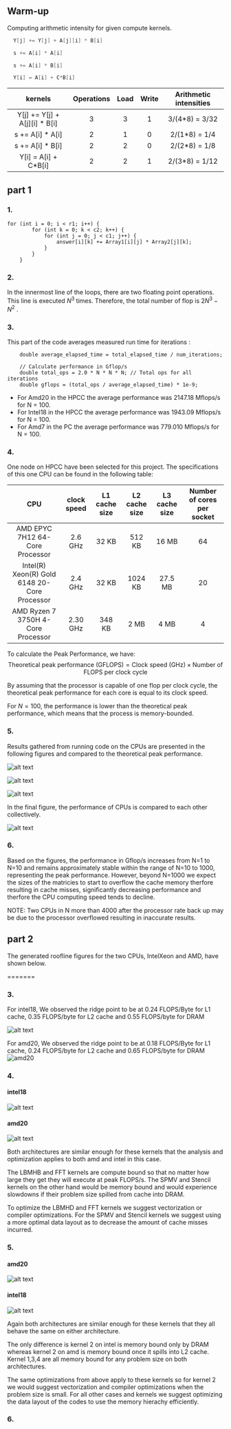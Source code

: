 ## Warm-up

Computing arithmetic intensity for given compute kernels. 

```C
  Y[j] += Y[j] + A[j][i] * B[i]
```

```C
  s += A[i] * A[i]
```

```C
  s += A[i] * B[i]
```

```C
  Y[i] = A[i] + C*B[i]
```

|kernels| Operations | Load | Write | Arithmetic intensities |
|:-:|:----------:|:----:|:-----:|:----------------------:|
| Y[j] += Y[j] + A[j][i] * B[i] |      3     |   3  |   1   |     3/(4*8) = 3/32     |
| s += A[i] * A[i] |      2     |   1  |   0   |      2/(1*8) = 1/4     |
| s += A[i] * B[i] |      2     |   2  |   0   |      2/(2*8) = 1/8     |
| Y[i] = A[i] + C*B[i] |      2     |   2  |   1   |     2/(3*8) = 1/12     |


## part 1
### 1. 

```
for (int i = 0; i < r1; i++) {
        for (int k = 0; k < c2; k++) {
            for (int j = 0; j < c1; j++) {
                answer[i][k] += Array1[i][j] * Array2[j][k];
            }
        }
    }
```

### 2. 
In the innermost line of the loops, there are two floating point operations. This line is executed $N^3$
 times. Therefore, the total number of flop is $2N^3-N^2$
.

### 3.
This part of the code averages measured run time for iterations :

```
    double average_elapsed_time = total_elapsed_time / num_iterations;

    // Calculate performance in Gflop/s
    double total_ops = 2.0 * N * N * N; // Total ops for all iterations
    double gflops = (total_ops / average_elapsed_time) * 1e-9;
```

- For Amd20 in the HPCC the average performance was 2147.18 Mflops/s for N = 100. 
- For Intel18 in the HPCC the average performance was 1943.09 Mflops/s for N = 100. 
- For Amd7 in the PC the average performance was 779.010 Mflops/s for N = 100. 



### 4. 

One node on HPCC have been selected for this project. The specifications of this one CPU can be found in the following table:

| CPU                             | clock speed | L1 cache size | L2 cache size | L3 cache size | Number of cores per socket |
|:-------------------------------:|:-----------:|:-------------:|:-------------:|:-------------:|:--------------------------:|
| AMD EPYC 7H12 64-Core Processor    | $2.6$ GHz   | $32$ KB       | $512$ KB      | $16$ MB       | 64                         |
| Intel(R) Xeon(R) Gold 6148 20-Core Processor    | $2.4$ GHz  | $32$ KB       | $1024$ KB      | $27.5$ MB       | 20     |
| AMD Ryzen 7 3750H 4-Core Processor | $2.30$ GHz  | $348$ KB       | $2$ MB      | $4$ MB       | 4                         |

To calculate the Peak Performance, we have:
$$\text{Theoretical peak performance (GFLOPS)} = \text{Clock speed (GHz)} \times \text{Number of FLOPS per clock cycle}$$

By assuming that the processor is capable of one flop per clock cycle, the theoretical peak performance for each core is equal to its clock speed.

For $N=100$, the performance is lower than the theoretical peak performance, which means that the process is memory-bounded.


### 5. 
Results gathered from running code on the CPUs are presented in the following figures and compared to the theoretical peak performance.

![alt text](./Visualization/amd20.png)

![alt text](./Visualization/intel18.png)

![alt text](./Visualization/amd7.png)

In the final figure, the performance of CPUs is compared to each other collectively.

![alt text](./Visualization/compare.png)

### 6. 
Based on the figures, the performance in Gflop/s increases from N=1 to N=10 and remains approximately stable within the range of N=10 to 1000, representing the peak performance. However, beyond N=1000 we expect the sizes of the matricies to start to overflow the cache memory therfore resulting in cache misses, significantly decreasing performance and therfore the CPU computing speed tends to decline.

NOTE: Two CPUs in N more than 4000 after the processor rate back up may be due to the processor overflowed resulting in inaccurate results.


## part 2

The generated roofline figures for the two CPUs, IntelXeon and AMD, have shown below.


=======
### 3.
For intel18, We observed the ridge point to be at 0.24 FLOPS/Byte for L1 cache, 0.35 FLOPS/byte for L2 cache and 0.55 FLOPS/byte for DRAM

![alt text](./Visualization/roofline_intel18.png)


For amd20, We observed the ridge point to be at 0.18 FLOPS/Byte for L1 cache, 0.24 FLOPS/byte for L2 cache and 0.65 FLOPS/byte for DRAM
![amd20](./Visualization/amd20_roofline_3-1.png)

### 4. 

#### intel18
![alt text](./Visualization/roofline_intel18_4Kernels.png)

#### amd20
![alt text](./Visualization/amd20_roofline_3_4kernels.png)

Both architectures are similar enough for these kernels that the analysis and optimization applies to both amd and intel in this case.

The LBMHB and FFT kernels are compute bound so that no matter how large they get they will execute at peak FLOPS/s.
The SPMV and Stencil kernels on the other hand would be memory bound and would experience slowdowns if their problem size spilled from cache into DRAM.

To optimize the LBMHD and FFT kernels we suggest vectorization or compiler optimizations. For the SPMV and Stencil kernels we suggest using a more optimal data layout as to decrease the amount of cache misses incurred.



### 5. 

#### amd20
![alt text](./Visualization/amd20_roofline_warmup.png)

#### intel18
![alt text](./Visualization/roofline_intel18_Warmups.png)

Again both architectures are similar enough for these kernels that they all behave the same on either architecture.

The only difference is kernel 2 on intel is memory bound only by DRAM whereas kernel 2 on amd is memory bound once it spills into L2 cache.
Kernel 1,3,4 are all memory bound for any problem size on both architectures.

The same optimizations from above apply to these kernels so for kernel 2 we would suggest vectorization and compiler optimizations when the problem size is small. For all other cases and kernels we suggest optimizing the data layout of the codes to use the memory hierachy efficiently.

### 6. 
